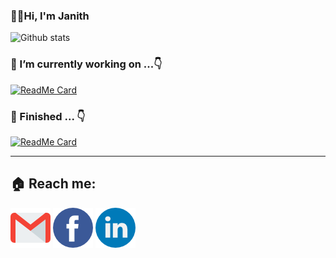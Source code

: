 ### 👨‍💻Hi,  I'm Janith
![Github stats](https://github-readme-stats.vercel.app/api?username=janithrenuka&theme=vue&show_icons=true&count_private=true&hide_title=true&)

### 🔭 I’m currently working on ...👇

[![ReadMe Card](https://github-readme-stats.vercel.app/api/pin/?username=janithrenuka&repo=IMS_system&theme=react)](https://github.com/UCSC-group17-secondyear/IMS_system)

### 🏁 Finished ... 👇
[![ReadMe Card](https://github-readme-stats.vercel.app/api/pin/?username=janithrenuka&repo=ci-bootstrap-website&theme=react)](https://github.com/janithrenuka/ci-bootstrap-website) 

------------


## 🏠 Reach me:
[![Gmail](/images/gm.png)](mailto:janithrenuka31@gmail.com)
[![Facebook](/images/fb.png)](https://www.facebook.com/janith.renuka)
[![LinkedIn](/images/li.png)](https://www.linkedin.com/in/janith-renuka)
